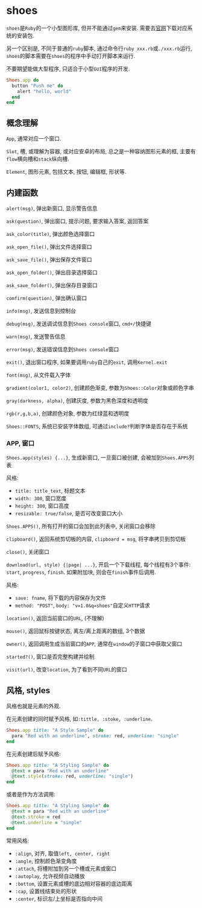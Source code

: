 # shoes

`shoes`是`Ruby`的一个小型图形库, 但并不能通过`gem`来安装. 需要去[官网](www.shoesrb.com)下载对应系统的安装包.

另一个区别是, 不同于普通的`ruby`脚本, 通过命令行`ruby xxx.rb`或`./xxx.rb`运行, `shoes`的脚本需要在`shoes`的程序中手动打开脚本来运行.

不要期望能做大型程序, 只适合于小型`GUI`程序的开发.

```ruby
Shoes.app do
  button "Push me" do
    alert "hello, world"
  end
end
```
 
## 概念理解

`App`, 通常对应一个窗口.

`Slot`, 槽, 或理解为容器, 或对应安卓的布局, 总之是一种容纳图形元素的框, 主要有`flow`横向槽和`stack`纵向槽.

`Element`, 图形元素, 包括文本, 按钮, 编辑框, 形状等.

## 内建函数

`alert(msg)`, 弹出新窗口, 显示警告信息

`ask(question)`, 弹出窗口, 提示问题, 要求输入答案, 返回答案

`ask_color(title)`, 弹出颜色选择窗口

`ask_open_file()`, 弹出文件选择窗口

`ask_save_file()`, 弹出保存文件窗口

`ask_open_folder()`, 弹出目录选择窗口

`ask_save_folder()`, 弹出保存目录窗口

`comfirm(question)`, 弹出确认窗口

`info(msg)`, 发送信息到控制台

`debug(msg)`, 发送调试信息到`Shoes console`窗口, `cmd+/`快捷键

`warn(msg)`, 发送警告信息

`error(msg)`, 发送错误信息到`Shoes console`窗口

`exit()`, 退出窗口程序, 如果要调用`ruby`自己的`exit`, 调用`Kernel.exit`

`font(msg)`, 从文件载入字体

`gradient(color1, color2)`, 创建颜色渐变, 参数为`Shoes::Color`对象或颜色字串

`gray(darkness, alpha)`, 创建灰度, 参数为黑色深度和透明度

`rgb(r,g,b,a)`, 创建颜色对象, 参数为红绿蓝和透明度

`Shoes::FONTS`, 系统已安装字体数组, 可通过`include?`判断字体是否存在于系统

### APP, 窗口

`Shoes.app(styles) {...}`, 生成新窗口, 一旦窗口被创建, 会被加到`Shoes.APPS`列表

风格: 
* `title: title_text`, 标题文本
* `width: 300`, 窗口宽度
* `height: 300`, 窗口高度
* `resizable: true/false`, 是否可改变窗口大小


`Shoes.APPS()`, 所有打开的窗口会加到此列表中, 关闭窗口会移除

`clipboard()`, 返回系统剪切板的内容, `clipboard = msg`, 将字串拷贝到剪切板

`close()`, 关闭窗口

`download(url, style) {|page| ...}`, 开启一个下载线程, 每个线程有3个事件: `start`, `progress`, `finish`. 如果附加块, 则会在`finish`事件后调用.

风格:
* `save: fname`, 将下载的内容保存为文件
* `method: "POST"`, `body: "v=1.0&q=shoes"`自定义`HTTP`请求


`location()`, 返回当前窗口的`URL`, (不理解)

`mouse()`, 返回鼠标按键状态, 离左/离上距离的数组, 3个数据

`owner()`, 返回调用生成当前窗口的`APP`, 通常在`window`的子窗口中获取父窗口

`started?()`, 窗口是否完整构建并绘制

`visit(url)`, 改变`location`, 为了看到不同`URL`的窗口

## 风格, styles

风格也就是元素的外观.

在元素创建的同时赋予风格, 如`:tittle, :stoke, :underline`.

```ruby
Shoes.app title: "A Style Sample" do
  para "Red with an underline", stroke: red, underline: "single"
end
```

在元素创建后赋予风格:

```ruby
Shoes.app title: "A Styling Sample" do
  @text = para "Red with an underline"
  @text.style(stroke: red, underline: "single")
end
```

或者是作为方法调用:

```ruby
Shoes.app title: "A Styling Sample" do
  @text = para "Red with an underline"
  @text.stroke = red
  @text.underline = "single"
end
```

常用风格:
* `:align`, 对齐, 取值`left, center, right`
* `:angle`, 控制颜色渐变角度
* `:attach`, 将槽附加到另一个槽或元素或窗口
* `:autoplay`, 允许视频自动播放
* `:bottom`, 设置元素或槽的底边相对容器的底边距离
* `:cap`, 设置线结束处的形状
* `:center`, 标识左/上坐标是否指向中间

